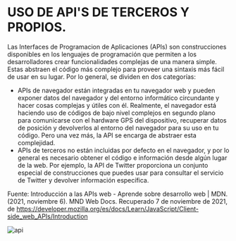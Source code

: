 # USO DE API'S DE TERCEROS Y PROPIOS.
Las Interfaces de Programacion de Aplicaciones (APIs) son construcciones disponibles en los lenguajes de programación que permiten a los desarrolladores crear funcionalidades complejas de una manera simple. Estas abstraen el código más complejo para proveer una sintaxis más fácil de usar en su lugar. 
Por lo general, se dividen en dos categorías:
* APIs de navegador están integradas en tu navegador web y pueden exponer datos del navegador y del entorno informático circundante y hacer cosas complejas y útiles con él. Realmente, el navegador está haciendo uso de códigos de bajo nivel complejos en segundo plano para comunicarse con el hardware GPS del dispositivo, recuperar datos de posición y devolverlos al entorno del navegador para su uso en tu código. Pero una vez más, la API se encarga de abstraer esta complejidad.
* APIs de terceros no están incluidas por defecto en el navegador, y por lo general es necesario obtener el código e información desde algún lugar de la web. Por ejemplo, la API de Twitter proporciona un conjunto especial de construcciones que puedes usar para consultar el servicio de Twitter y devolver información específica.

Fuente: Introducción a las APIs web - Aprende sobre desarrollo web | MDN. (2021, noviembre 6). MND Web Docs. Recuperado 7 de noviembre de 2021, de https://developer.mozilla.org/es/docs/Learn/JavaScript/Client-side_web_APIs/Introduction 

![api](https://user-images.githubusercontent.com/50895566/140667504-e652e30a-a579-4470-a085-9803511222df.jpg)
